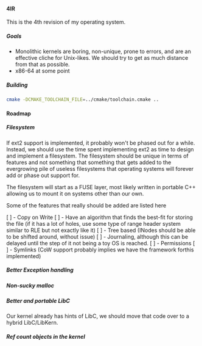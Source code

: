 #### 4IR

This is the 4th revision of my operating system.

##### Goals
- Monolithic kernels are boring, non-unique, prone to errors, and are an effective cliche for Unix-likes. We should try to get as much distance from that as possible.
- x86-64 at some point


##### Building

```bash
cmake -DCMAKE_TOOLCHAIN_FILE=../cmake/toolchain.cmake ..
```


#### Roadmap

##### Filesystem

If ext2 support is implemented, it probably won't be phased out for a while. Instead, we should use the time spent implementing ext2 as time to design and implement a filesystem. The filesystem should be unique in terms of features and not something that something that gets added to the evergrowing pile of useless filesystems that operating systems will forever add or phase out support for.

The filesystem will start as a FUSE layer, most likely written in portable C++ allowing us to mount it on systems other than our own.

Some of the features that really should be added are listed here

[ ] - Copy on Write
[ ] - Have an algorithm that finds the best-fit for storing the file (if it has a lot of holes, use some type of range header system similar to RLE but not exactly like it)
[ ] - Tree based (INodes should be able to be shifted around, without issue)
[ ] - Journaling, although this can be delayed until the step of it not being a toy OS is reached. 
[ ] - Permissions
[ ] - Symlinks (CoW support probably implies we have the framework forthis implemented)

##### Better Exception handling

##### Non-sucky malloc

##### Better and portable LibC

Our kernel already has hints of LibC, we should move that code over to a hybrid LibC/LibKern.

##### Ref count objects in the kernel
